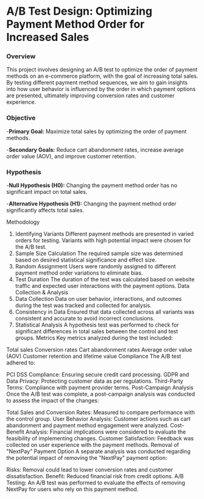 # A/B Test Design: Optimizing Payment Method Order for Increased Sales
### Overview
This project involves designing an A/B test to optimize the order of payment methods on an e-commerce platform, with the goal of increasing total sales. By testing different payment method sequences, we aim to gain insights into how user behavior is influenced by the order in which payment options are presented, ultimately improving conversion rates and customer experience.

### Objective
-**Primary Goal:** Maximize total sales by optimizing the order of payment methods.

-**Secondary Goals:** Reduce cart abandonment rates, increase average order value (AOV), and improve customer retention.

### Hypothesis
-**Null Hypothesis (H0):** Changing the payment method order has no significant impact on total sales.

-**Alternative Hypothesis (H1):** Changing the payment method order significantly affects total sales.

Methodology
1. Identifying Variants
Different payment methods are presented in varied orders for testing.
Variants with high potential impact were chosen for the A/B test.
2. Sample Size Calculation
The required sample size was determined based on desired statistical significance and effect size.
3. Random Assignment
Users were randomly assigned to different payment method order variations to eliminate bias.
4. Test Duration
The duration of the test was calculated based on website traffic and expected user interactions with the payment options.
Data Collection & Analysis
1. Data Collection
Data on user behavior, interactions, and outcomes during the test was tracked and collected for analysis.
2. Consistency in Data
Ensured that data collected across all variants was consistent and accurate to avoid incorrect conclusions.
3. Statistical Analysis
A hypothesis test was performed to check for significant differences in total sales between the control and test groups.
Metrics
Key metrics analyzed during the test included:

Total sales
Conversion rates
Cart abandonment rates
Average order value (AOV)
Customer retention and lifetime value
Compliance
The A/B test adhered to:

PCI DSS Compliance: Ensuring secure credit card processing.
GDPR and Data Privacy: Protecting customer data as per regulations.
Third-Party Terms: Compliance with payment provider terms.
Post-Campaign Analysis
Once the A/B test was complete, a post-campaign analysis was conducted to assess the impact of the changes:

Total Sales and Conversion Rates: Measured to compare performance with the control group.
User Behavior Analysis: Customer actions such as cart abandonment and payment method engagement were analyzed.
Cost-Benefit Analysis: Financial implications were considered to evaluate the feasibility of implementing changes.
Customer Satisfaction: Feedback was collected on user experience with the payment methods.
Removal of "NextPay" Payment Option
A separate analysis was conducted regarding the potential impact of removing the "NextPay" payment option:

Risks: Removal could lead to lower conversion rates and customer dissatisfaction.
Benefit: Reduced financial risk from credit options.
A/B Testing: An A/B test was performed to evaluate the effects of removing NextPay for users who rely on this payment method.
